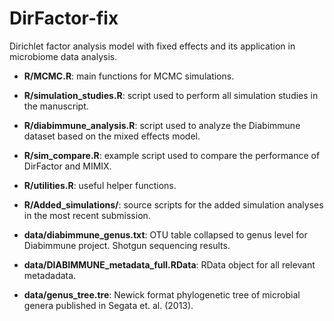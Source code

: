 # DirFactor-fix
Dirichlet factor analysis model with fixed effects and its application in microbiome data analysis.

* **R/MCMC.R**: main functions for MCMC simulations.

* **R/simulation_studies.R**: script used to perform all simulation studies in the manuscript.

* **R/diabimmune_analysis.R**: script used to analyze the Diabimmune dataset based on the mixed effects model.

* **R/sim_compare.R**: example script used to compare the performance of DirFactor and MIMIX.

* **R/utilities.R**: useful helper functions.

* **R/Added_simulations/**: source scripts for the added simulation analyses in the most recent submission.

* **data/diabimmune_genus.txt**: OTU table collapsed to genus level for Diabimmune project. Shotgun sequencing results.

* **data/DIABIMMUNE_metadata_full.RData**: RData object for all relevant metadadata.

* **data/genus_tree.tre**: Newick format phylogenetic tree of microbial genera published in Segata et. al. (2013).
